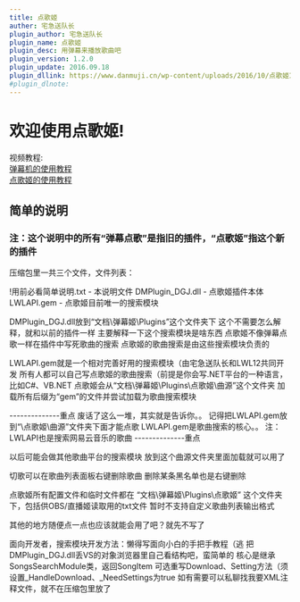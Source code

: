 ```yaml
---
title: 点歌姬
auther: 宅急送队长
plugin_author: 宅急送队长
plugin_name: 点歌姬
plugin_desc: 用弹幕来播放歌曲吧
plugin_version: 1.2.0
plugin_update: 2016.09.18
plugin_dllink: https://www.danmuji.cn/wp-content/uploads/2016/10/点歌姬1.2.zip
#plugin_dlnote: 
---
```

# 欢迎使用点歌姬!
视频教程:<br/>
[弹幕机的使用教程](http://www.bilibili.com/video/av6525329/)<br/>
[点歌姬的使用教程](http://www.bilibili.com/video/av6465937/)<br/>

## 简单的说明

### 注：这个说明中的所有“弹幕点歌”是指旧的插件，“点歌姬”指这个新的插件

压缩包里一共三个文件，文件列表：

!用前必看简单说明.txt - 本说明文件
DMPlugin_DGJ.dll - 点歌姬插件本体
LWLAPI.gem - 点歌姬目前唯一的搜索模块

DMPlugin_DGJ.dll放到“文档\弹幕姬\Plugins”这个文件夹下
这个不需要怎么解释，就和以前的插件一样
主要解释一下这个搜索模块是啥东西
点歌姬不像弹幕点歌一样在插件中写死歌曲的搜索
点歌姬的歌曲搜索是由这些搜索模块负责的

LWLAPI.gem就是一个相对完善好用的搜索模块（由宅急送队长和LWL12共同开发
所有人都可以自己写点歌姬的歌曲搜索（前提是你会写.NET平台的一种语言，比如C#、VB.NET
点歌姬会从“文档\弹幕姬\Plugins\点歌姬\曲源”这个文件夹
加载所有后缀为“gem”的文件并尝试加载为歌曲搜索模块

--------------重点
废话了这么一堆，其实就是告诉你。。
记得把LWLAPI.gem放到“\点歌姬\曲源”文件夹下面才能点歌
LWLAPI.gem是歌曲搜索的核心。。
注：LWLAPI也是搜索网易云音乐的歌曲
--------------重点

以后可能会做其他歌曲平台的搜索模块
放到这个曲源文件夹里面加载就可以用了

切歌可以在歌曲列表面板右键删除歌曲
删除某条黑名单也是右键删除

点歌姬所有配置文件和临时文件都在
“文档\弹幕姬\Plugins\点歌姬”
这个文件夹下，包括供OBS/直播姬读取用的txt文件
暂时不支持自定义歌曲列表输出格式


其他的地方随便点一点也应该就能会用了吧？就先不写了




面向开发者，搜索模块开发方法：懒得写面向小白的手把手教程（逃
把DMPlugin_DGJ.dll丢VS的对象浏览器里自己看结构吧，蛮简单的
核心是继承SongsSearchModule类，返回SongItem
可选重写Download、Setting方法（须设置_HandleDownload、_NeedSettings为true
如有需要可以私聊找我要XML注释文件，就不在压缩包里放了